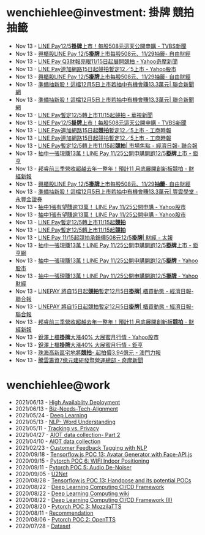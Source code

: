 # wenchiehlee@investment: 掛牌 競拍 抽籤 

<!-- rss start -->
- Nov 13 - [LINE Pay12/5<b>掛牌</b>上市！每股508元這天公開申購 - TVBS新聞](https://www.google.com/url?rct=j&sa=t&url=https://news.tvbs.com.tw/life/2684961&ct=ga&cd=CAIyIGMyMDFhNDU4NzAzY2ViODg6Y29tLnR3OnpoLVRXOlRX&usg=AOvVaw1BS2pBYIf3daSn54Wa7oko)
- Nov 13 - [興櫃股LINE Pay 12/5<b>掛牌</b>上市每股508元、11/29抽籤- 自由財經](https://www.google.com/url?rct=j&sa=t&url=https://ec.ltn.com.tw/article/breakingnews/4861977&ct=ga&cd=CAIyIGMyMDFhNDU4NzAzY2ViODg6Y29tLnR3OnpoLVRXOlRX&usg=AOvVaw27XZXELZWTb4AxLqLSjKLK)
- Nov 13 - [LINE Pay Q3財報亮眼11/15日起展開競拍 - Yahoo奇摩新聞](https://www.google.com/url?rct=j&sa=t&url=https://tw.news.yahoo.com/line-pay-q3%25E8%25B2%25A1%25E5%25A0%25B1%25E4%25BA%25AE%25E7%259C%25BC-11-15%25E6%2597%25A5%25E8%25B5%25B7%25E5%25B1%2595%25E9%2596%258B%25E7%25AB%25B6%25E6%258B%258D-081725499.html&ct=ga&cd=CAIyImQ1NGU5NDllMDMxY2JiY2M6Y29tLnR3OnpoLVRXOlRXOlI&usg=AOvVaw2vtnK0KYDGfHfVfVm5Kr9e)
- Nov 13 - [LINE Pay連加網路15日起競拍暫定12／5上市 - Yahoo股市](https://www.google.com/url?rct=j&sa=t&url=https://tw.stock.yahoo.com/news/line-pay%25E9%2580%25A3%25E5%258A%25A0%25E7%25B6%25B2%25E8%25B7%25AF15%25E6%2597%25A5%25E8%25B5%25B7%25E7%25AB%25B6%25E6%258B%258D-%25E6%259A%25AB%25E5%25AE%259A12-5%25E4%25B8%258A%25E5%25B8%2582-125809702.html&ct=ga&cd=CAIyImQ1NGU5NDllMDMxY2JiY2M6Y29tLnR3OnpoLVRXOlRXOlI&usg=AOvVaw2fpv7fVz9F5HbmYBKas93o)
- Nov 13 - [興櫃股LINE Pay 12/5<b>掛牌</b>上市每股508元、11/29抽籤- 自由財經](https://www.google.com/url?rct=j&sa=t&url=https://ec.ltn.com.tw/article/breakingnews/4861977&ct=ga&cd=CAIyImQ1NGU5NDllMDMxY2JiY2M6Y29tLnR3OnpoLVRXOlRXOlI&usg=AOvVaw27XZXELZWTb4AxLqLSjKLK)
- Nov 13 - [準備抽新股！這檔12月5日上市若抽中有機會賺13.3萬元| 聯合新聞網](https://www.google.com/url?rct=j&sa=t&url=https://udn.com/news/story/7254/8357897&ct=ga&cd=CAIyIGMyMDFhNDU4NzAzY2ViODg6Y29tLnR3OnpoLVRXOlRX&usg=AOvVaw018TN_ZyfwfaeufX89TYvv)
- Nov 13 - [準備抽新股！這檔12月5日上市若抽中有機會賺13.3萬元| 聯合新聞網](https://www.google.com/url?rct=j&sa=t&url=https://udn.com/news/story/7254/8357897&ct=ga&cd=CAIyImQ1NGU5NDllMDMxY2JiY2M6Y29tLnR3OnpoLVRXOlRXOlI&usg=AOvVaw018TN_ZyfwfaeufX89TYvv)
- Nov 13 - [LINE Pay暫定12/5轉上市11/15起競拍 - 華視新聞](https://www.google.com/url?rct=j&sa=t&url=https://news.cts.com.tw/cna/money/202411/202411132402023.html&ct=ga&cd=CAIyImQ1NGU5NDllMDMxY2JiY2M6Y29tLnR3OnpoLVRXOlRXOlI&usg=AOvVaw0VLR0oTR2mLHwKFwD9rel7)
- Nov 13 - [LINE Pay12/5<b>掛牌</b>上市！每股508元這天公開申購 - TVBS新聞](https://www.google.com/url?rct=j&sa=t&url=https://news.tvbs.com.tw/life/2684961&ct=ga&cd=CAIyImQ1NGU5NDllMDMxY2JiY2M6Y29tLnR3OnpoLVRXOlRXOlI&usg=AOvVaw1BS2pBYIf3daSn54Wa7oko)
- Nov 13 - [LINE Pay連加網路15日起<b>競拍</b>暫定12／5上市 - 工商時報](https://www.google.com/url?rct=j&sa=t&url=https://www.ctee.com.tw/news/20241113702268-430201&ct=ga&cd=CAIyIGMyMDFhNDU4NzAzY2ViODg6Y29tLnR3OnpoLVRXOlRX&usg=AOvVaw3CD28H47dckWCkMoFz8fhN)
- Nov 13 - [LINE Pay連加網路15日起競拍暫定12／5上市 - 工商時報](https://www.google.com/url?rct=j&sa=t&url=https://www.ctee.com.tw/news/20241113702268-430201&ct=ga&cd=CAIyImQ1NGU5NDllMDMxY2JiY2M6Y29tLnR3OnpoLVRXOlRXOlI&usg=AOvVaw3CD28H47dckWCkMoFz8fhN)
- Nov 13 - [LINE Pay暫定12/5轉上市11/15起<b>競拍</b>| 市場焦點 - 經濟日報- 聯合報](https://www.google.com/url?rct=j&sa=t&url=https://money.udn.com/money/story/5607/8357933&ct=ga&cd=CAIyIGMyMDFhNDU4NzAzY2ViODg6Y29tLnR3OnpoLVRXOlRX&usg=AOvVaw0DbVyMoHdxMY6h96RDaWWY)
- Nov 13 - [抽中一張現賺13萬！LINE Pay 11/25公開申購開跑12/5<b>掛牌</b>上市 - 鉅亨](https://www.google.com/url?rct=j&sa=t&url=https://m.cnyes.com/news/id/5778253&ct=ga&cd=CAIyImQ1NGU5NDllMDMxY2JiY2M6Y29tLnR3OnpoLVRXOlRXOlI&usg=AOvVaw36RKvFICaSKyQNkRorHaO8)
- Nov 13 - [邦睿前三季營收超越去年一整年！預計11 月底展開創新板競拍 - 財經新報](https://www.google.com/url?rct=j&sa=t&url=https://finance.technews.tw/2024/11/13/art-ai/&ct=ga&cd=CAIyImQ1NGU5NDllMDMxY2JiY2M6Y29tLnR3OnpoLVRXOlRXOlI&usg=AOvVaw057NYddnmDINTsfVNZoTkB)
- Nov 13 - [興櫃股LINE Pay 12/5<b>掛牌</b>上市每股508元、11/29<b>抽籤</b>- 自由財經](https://www.google.com/url?rct=j&sa=t&url=https://ec.ltn.com.tw/article/breakingnews/4861977&ct=ga&cd=CAIyIDAyOWU0YTc5M2ViOGJkZDQ6Y29tLnR3OnpoLVRXOlRX&usg=AOvVaw27XZXELZWTb4AxLqLSjKLK)
- Nov 13 - [準備抽新股！這檔12月5日上市若抽中有機會賺13.3萬元| 豐雲學堂 - 永豐金證券](https://www.google.com/url?rct=j&sa=t&url=https://www.sinotrade.com.tw/richclub/news/67348dbc32ba0c9331b0bb61&ct=ga&cd=CAIyImQ1NGU5NDllMDMxY2JiY2M6Y29tLnR3OnpoLVRXOlRXOlI&usg=AOvVaw3F-5CxSS63U7FPQUWUThIg)
- Nov 13 - [抽中1張有望賺逾13萬！ LINE Pay 11/25公開申購 - Yahoo股市](https://www.google.com/url?rct=j&sa=t&url=https://tw.stock.yahoo.com/news/%25E6%258A%25BD%25E4%25B8%25AD1%25E5%25BC%25B5%25E6%259C%2589%25E6%259C%259B%25E8%25B3%25BA%25E9%2580%25BE13%25E8%2590%25AC%25EF%25BC%2581-line-pay-1125%25E5%2585%25AC%25E9%2596%258B%25E7%2594%25B3%25E8%25B3%25BC-110718322.html&ct=ga&cd=CAIyIGMyMDFhNDU4NzAzY2ViODg6Y29tLnR3OnpoLVRXOlRX&usg=AOvVaw1Rp2gnlOSeIwLjhlcly2Y4)
- Nov 13 - [抽中1張有望賺逾13萬！ LINE Pay 11/25公開申購 - Yahoo股市](https://www.google.com/url?rct=j&sa=t&url=https://tw.stock.yahoo.com/news/%25E6%258A%25BD%25E4%25B8%25AD1%25E5%25BC%25B5%25E6%259C%2589%25E6%259C%259B%25E8%25B3%25BA%25E9%2580%25BE13%25E8%2590%25AC%25EF%25BC%2581-line-pay-1125%25E5%2585%25AC%25E9%2596%258B%25E7%2594%25B3%25E8%25B3%25BC-110718322.html&ct=ga&cd=CAIyIDAyOWU0YTc5M2ViOGJkZDQ6Y29tLnR3OnpoLVRXOlRX&usg=AOvVaw1Rp2gnlOSeIwLjhlcly2Y4)
- Nov 13 - [LINE Pay暫定12/5轉上市11/15起<b>競拍</b>](https://www.google.com/url?rct=j&sa=t&url=https://news.pchome.com.tw/finance/cna_business/20241113/index-17314937404530722003.html&ct=ga&cd=CAIyIGMyMDFhNDU4NzAzY2ViODg6Y29tLnR3OnpoLVRXOlRX&usg=AOvVaw0_VOT5HQr_I1F4ZPwAtIJf)
- Nov 13 - [LINE Pay暫定12/5轉上市11/15起<b>競拍</b>](https://www.google.com/url?rct=j&sa=t&url=https://www.fountmedia.io/article/255510&ct=ga&cd=CAIyIGMyMDFhNDU4NzAzY2ViODg6Y29tLnR3OnpoLVRXOlRX&usg=AOvVaw0Hrp-HaHMgGMJ0LK0oMH8U)
- Nov 13 - [LINE Pay 11/15起競拍承銷價508元12/5<b>掛牌</b>| 財經 - 太報](https://www.google.com/url?rct=j&sa=t&url=https://www.taisounds.com/news/content/75/157353&ct=ga&cd=CAIyImQ1NGU5NDllMDMxY2JiY2M6Y29tLnR3OnpoLVRXOlRXOlI&usg=AOvVaw2sdspB5P9ENakZrneYDQP7)
- Nov 13 - [抽中一張現賺13萬！LINE Pay 11/25公開申購開跑12/5<b>掛牌</b>上市 - 鉅亨網](https://www.google.com/url?rct=j&sa=t&url=https://news.cnyes.com/news/id/5778253&ct=ga&cd=CAIyIDAyOWU0YTc5M2ViOGJkZDQ6Y29tLnR3OnpoLVRXOlRX&usg=AOvVaw0RlxX6sV44PK0_OFUkmGXH)
- Nov 13 - [抽中一張現賺13萬！LINE Pay 11/25公開申購開跑12/5<b>掛牌</b> - Yahoo股市](https://www.google.com/url?rct=j&sa=t&url=https://tw.stock.yahoo.com/news/%25E6%258A%25BD%25E4%25B8%25AD-%25E5%25BC%25B5%25E7%258F%25BE%25E8%25B3%25BA13%25E8%2590%25AC-line-pay-11-085811227.html&ct=ga&cd=CAIyIDAyOWU0YTc5M2ViOGJkZDQ6Y29tLnR3OnpoLVRXOlRX&usg=AOvVaw3oSvOPgEpD1qwJA7kJ39d0)
- Nov 13 - [抽中一張現賺13萬！LINE Pay 11/25公開申購開跑12/5<b>掛牌</b> - Yahoo 財經](https://www.google.com/url?rct=j&sa=t&url=https://hk.finance.yahoo.com/news/%25E6%258A%25BD%25E4%25B8%25AD-%25E5%25BC%25B5%25E7%258F%25BE%25E8%25B3%25BA13%25E8%2590%25AC-line-pay-11-085811854.html&ct=ga&cd=CAIyIGMyMDFhNDU4NzAzY2ViODg6Y29tLnR3OnpoLVRXOlRX&usg=AOvVaw0vZfXNVfYLvbYXf6tdawSA)
- Nov 13 - [LINEPAY 將自15日起<b>競拍</b>暫定12月5日<b>掛牌</b>| 櫃買動態 - 經濟日報- 聯合報](https://www.google.com/url?rct=j&sa=t&url=https://money.udn.com/money/story/11074/8357662&ct=ga&cd=CAIyIGMyMDFhNDU4NzAzY2ViODg6Y29tLnR3OnpoLVRXOlRX&usg=AOvVaw1L-9UGsLUfRiJqRh51z5uc)
- Nov 13 - [LINEPAY 將自15日起競拍暫定12月5日<b>掛牌</b>| 櫃買動態 - 經濟日報- 聯合報](https://www.google.com/url?rct=j&sa=t&url=https://money.udn.com/money/story/11074/8357662&ct=ga&cd=CAIyImQ1NGU5NDllMDMxY2JiY2M6Y29tLnR3OnpoLVRXOlRXOlI&usg=AOvVaw1L-9UGsLUfRiJqRh51z5uc)
- Nov 13 - [邦睿前三季營收超越去年一整年！預計11 月底展開創新板<b>競拍</b> - 財經新報](https://www.google.com/url?rct=j&sa=t&url=https://finance.technews.tw/2024/11/13/art-ai/&ct=ga&cd=CAIyIGMyMDFhNDU4NzAzY2ViODg6Y29tLnR3OnpoLVRXOlRX&usg=AOvVaw057NYddnmDINTsfVNZoTkB)
- Nov 13 - [銳澤上櫃<b>掛牌</b>大漲40% 大展蜜月行情 - Yahoo股市](https://www.google.com/url?rct=j&sa=t&url=https://tw.stock.yahoo.com/news/%25E9%258A%25B3%25E6%25BE%25A4%25E4%25B8%258A%25E6%25AB%2583%25E6%258E%259B%25E7%2589%258C%25E5%25A4%25A7%25E6%25BC%25B240-%25E5%25A4%25A7%25E5%25B1%2595%25E8%259C%259C%25E6%259C%2588%25E8%25A1%258C%25E6%2583%2585-025311064.html&ct=ga&cd=CAIyIGMyMDFhNDU4NzAzY2ViODg6Y29tLnR3OnpoLVRXOlRX&usg=AOvVaw32h8sWa25ahmIeJQePqpS9)
- Nov 13 - [銳澤上櫃<b>掛牌</b>大漲40% 大展蜜月行情 - 鉅亨](https://www.google.com/url?rct=j&sa=t&url=https://news.cnyes.com/news/id/5777847&ct=ga&cd=CAIyImQ1NGU5NDllMDMxY2JiY2M6Y29tLnR3OnpoLVRXOlRXOlI&usg=AOvVaw3OFVjaaoKQVihw8i7skaG4)
- Nov 13 - [珠海高新區宅地將<b>競拍</b>- 起拍價3.94億元 - 澳門力報](https://www.google.com/url?rct=j&sa=t&url=https://www.exmoo.com/article/239147.html&ct=ga&cd=CAIyIGMyMDFhNDU4NzAzY2ViODg6Y29tLnR3OnpoLVRXOlRX&usg=AOvVaw2mBybrZsZu1dm4adhFph3I)
- Nov 13 - [騰雲籌資7億元建研發暨營運總部 - 奇摩新聞](https://www.google.com/url?rct=j&sa=t&url=https://tw.news.yahoo.com/%25E9%25A8%25B0%25E9%259B%25B2%25E7%25B1%258C%25E8%25B3%25877%25E5%2584%2584%25E5%2585%2583-%25E5%25BB%25BA%25E7%25A0%2594%25E7%2599%25BC%25E6%259A%25A8%25E7%2587%259F%25E9%2581%258B%25E7%25B8%25BD%25E9%2583%25A8-201000871.html&ct=ga&cd=CAIyImQ1NGU5NDllMDMxY2JiY2M6Y29tLnR3OnpoLVRXOlRXOlI&usg=AOvVaw0kIkwxSXmZMjtwoS05Frtc)
<!-- rss end -->

# wenchiehlee@work
<!-- _feed1_ start -->
- 2021/06/13 - [High Availablity Deployment](https://wenchiehlee.github.io/mkdocs/blog/2021/06/high-availablity-deployment/)
- 2021/06/13 - [Biz-Needs-Tech-Alignment](https://wenchiehlee.github.io/mkdocs/blog/2021/06/biz-needs-tech-alignment/)
- 2021/05/24 - [Deep Learning](https://wenchiehlee.github.io/mkdocs/blog/2021/05/deep-learning/)
- 2021/05/13 - [NLP- Word Understanding](https://wenchiehlee.github.io/mkdocs/blog/2021/05/nlp--word-understanding/)
- 2021/05/11 - [Tracking vs. Privacy](https://wenchiehlee.github.io/mkdocs/blog/2021/05/tracking-vs-privacy/)
- 2021/04/27 - [AIOT data collection- Part 2](https://wenchiehlee.github.io/mkdocs/blog/2021/04/aiot-data-collection--part-2/)
- 2021/04/10 - [AIOT data collection](https://wenchiehlee.github.io/mkdocs/blog/2021/04/aiot-data-collection/)
- 2021/02/23 - [Customer Feedback Tagging with NLP](https://wenchiehlee.github.io/mkdocs/blog/2021/02/customer-feedback-tagging-with-nlp/)
- 2020/09/18 - [Tensorflow.js POC 13: Avatar Generator with Face-API.js](https://wenchiehlee.github.io/mkdocs/blog/2020/09/tensorflowjs-poc-13-avatar-generator-with-face-apijs/)
- 2020/09/15 - [Pytorch POC 6: WIFI Indoor Positioning](https://wenchiehlee.github.io/mkdocs/blog/2020/09/pytorch-poc-6-wifi-indoor-positioning/)
- 2020/09/11 - [Pytorch POC 5: Audio De-Noiser](https://wenchiehlee.github.io/mkdocs/blog/2020/09/pytorch-poc-5-audio-de-noiser/)
- 2020/09/05 - [U2Net](https://wenchiehlee.github.io/mkdocs/blog/2020/09/u2net/)
- 2020/08/28 - [Tensorflow.js POC 13: Handpose and its potential POCs](https://wenchiehlee.github.io/mkdocs/blog/2020/08/tensorflowjs-poc-13-handpose-and-its-potential-pocs/)
- 2020/08/22 - [Deep Learning Computing CI/CD Framework](https://wenchiehlee.github.io/mkdocs/blog/2020/08/deep-learning-computing-cicd-framework/)
- 2020/08/22 - [Deep Learning Computing wiki](https://wenchiehlee.github.io/mkdocs/blog/2020/08/deep-learning-computing-wiki/)
- 2020/08/22 - [Deep Learning Computing CI/CD Framework (II)](https://wenchiehlee.github.io/mkdocs/blog/2020/08/deep-learning-computing-cicd-framework-ii/)
- 2020/08/20 - [Pytorch POC 3: MozzilaTTS](https://wenchiehlee.github.io/mkdocs/blog/2020/08/pytorch-poc-3-mozzilatts/)
- 2020/08/11 - [Recommendation](https://wenchiehlee.github.io/mkdocs/blog/2020/08/recommendation/)
- 2020/08/06 - [Pytorch POC 2: OpenTTS](https://wenchiehlee.github.io/mkdocs/blog/2020/08/pytorch-poc-2-opentts/)
- 2020/07/28 - [Dataset](https://wenchiehlee.github.io/mkdocs/blog/2020/07/dataset/)
<!-- _feed1_ end -->
